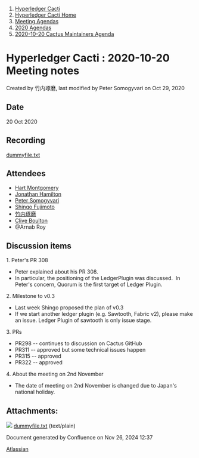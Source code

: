 1. [Hyperledger Cacti](index.html)
2. [Hyperledger Cacti Home](Hyperledger-Cacti-Home_20414469.html)
3. [Meeting Agendas](Meeting-Agendas_20414488.html)
4. [2020 Agendas](2020-Agendas_20414504.html)
5. [2020-10-20 Cactus Maintainers Agenda](2020-10-20-Cactus-Maintainers-Agenda_20414742.html)

# Hyperledger Cacti : 2020-10-20 Meeting notes

Created by 竹内琢磨, last modified by Peter Somogyvari on Oct 29, 2020

## Date

20 Oct 2020

## Recording

[dummyfile.txt](attachments/20414754/20414768.txt)

## Attendees

- [Hart Montgomery](https://lf-hyperledger.atlassian.net/wiki/people/712020:86f447c0-86dc-43b3-ac03-6a31923bbb84?ref=confluence)
- [Jonathan Hamilton](https://lf-hyperledger.atlassian.net/wiki/people/557058:b67865d6-864d-4728-91f1-8b4e178a6466?ref=confluence)
- [Peter Somogyvari](https://lf-hyperledger.atlassian.net/wiki/people/557058:cae262a4-be99-4f5e-a36e-bf20a5c795f2?ref=confluence)
- [Shingo Fujimoto](https://lf-hyperledger.atlassian.net/wiki/people/712020:14e583f1-56ad-4e76-a373-78870fbd000f?ref=confluence)
- [竹内琢磨](https://lf-hyperledger.atlassian.net/wiki/people/70121:99daf5c8-226c-43d4-9f24-0a46a0546192?ref=confluence)
- [Clive Boulton](https://lf-hyperledger.atlassian.net/wiki/people/70121:cd28b3ec-0f42-4c0a-a8a5-83954ab74aad?ref=confluence)
- @Arnab Roy

## Discussion items

1\. Peter's PR 308

- Peter explained about his PR 308.
- In particular, the positioning of the LedgerPlugin was discussed.  In Peter's concern, Quorum is the first target of Ledger Plugin.

2\. Milestone to v0.3

- Last week Shingo proposed the plan of v0.3
- If we start another ledger plugin (e.g. Sawtooth, Fabric v2), please make an issue. Ledger Plugin of sawtooth is only issue stage.

3\. PRs

- PR298 -- continues to discussion on Cactus GitHub
- PR311 -- approved but some technical issues happen
- PR315 -- approved
- PR322 -- approved

4\. About the meeting on 2nd November

- The date of meeting on 2nd November is changed due to Japan's national holiday.

## Attachments:

![](images/icons/bullet_blue.gif) [dummyfile.txt](attachments/20414754/20414768.txt) (text/plain)

Document generated by Confluence on Nov 26, 2024 12:37

[Atlassian](http://www.atlassian.com/)
